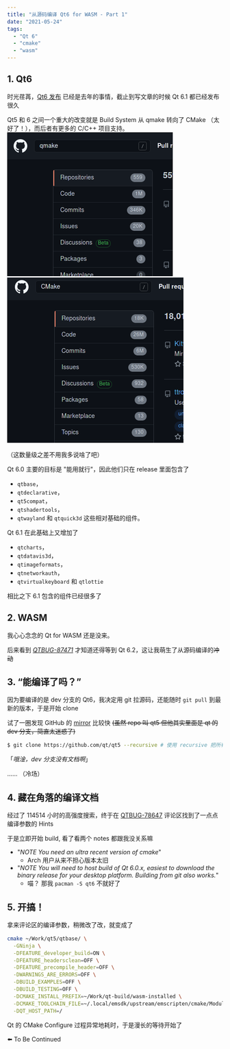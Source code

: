```yaml
---
title: "从源码编译 Qt6 for WASM - Part 1"
date: "2021-05-24"
tags:
  - "Qt 6"
  - "cmake"
  - "wasm"
---
```


## 1. Qt6

时光荏苒，[Qt6 发布](https://www.qt.io/blog/qt-6.0-released) 已经是去年的事情，截止到写文章的时候 Qt 6.1 都已经发布很久

Qt5 和 6 之间一个重大的改变就是 Build System 从 qmake 转向了 CMake （太好了！），而后者有更多的 C/C++ 项目支持。
![在 GitHub 搜索 qmake](search-qmake.png) ![在 GitHub 搜索 CMake](search-cmake.png)

（这数量级之差不用我多说啥了吧）

Qt 6.0 主要的目标是 "能用就行"，因此他们只在 release 里面包含了

- `qtbase`，
- `qtdeclarative`，
- `qt5compat`，
- `qtshadertools`，
- `qtwayland` 和 `qtquick3d` 这些相对基础的组件。

Qt 6.1 在此基础上又增加了

- `qtcharts`，
- `qtdatavis3d`，
- `qtimageformats`，
- `qtnetworkauth`，
- `qtvirtualkeyboard` 和 `qtlottie`

相比之下 6.1 包含的组件已经很多了

## 2. WASM

我心心念念的 Qt for WASM 还是没来。

后来看到 _[QTBUG-87471](https://bugreports.qt.io/browse/QTBUG-87471)_ 才知道还得等到 Qt 6.2，这让我萌生了从源码编译的~~冲动~~

## 3. “能编译了吗？”

因为要编译的是 dev 分支的 Qt6，我决定用 git 拉源码，还能随时 `git pull` 到最新的版本，于是开始 clone

试了一圈发现 GitHub 的 [mirror](https://github.com/qt/qt5) 比较快 ~~(虽然 repo 叫 qt5 但他其实里面是 qt 的 dev 分支，简直太迷惑了)~~

```bash
$ git clone https://github.com/qt/qt5 --recursive # 使用 recursive 把所有 submodules 都拉下来！
```

「_哦淦，dev 分支没有文档啊_」

…… （冷场）

## 4. 藏在角落的编译文档

经过了 114514 小时的高强度搜索，终于在 [QTBUG-78647](https://bugreports.qt.io/browse/QTBUG-78647#comment-539018) 评论区找到了一点点编译参数的 Hints

于是立即开始 build, 看了看两个 notes 都跟我没关系嘛

- "_NOTE You need an ultra recent version of cmake_"
  - Arch 用户从来不担心版本太旧
- "_NOTE You will need to host build of Qt 6.0.x, easiest to download the binary release for your desktop platform. Building from git also works._"
  - 喵？ 那我 `pacman -S qt6` 不就好了

## 5. 开搞！

拿来评论区的编译参数，稍微改了改，就变成了

```bash
cmake ~/Work/qt5/qtbase/ \
  -GNinja \
  -DFEATURE_developer_build=ON \
  -DFEATURE_headersclean=OFF \
  -DFEATURE_precompile_header=OFF \
  -DWARNINGS_ARE_ERRORS=OFF \
  -DBUILD_EXAMPLES=OFF \
  -DBUILD_TESTING=OFF \
  -DCMAKE_INSTALL_PREFIX=~/Work/qt-build/wasm-installed \
  -DCMAKE_TOOLCHAIN_FILE=~/.local/emsdk/upstream/emscripten/cmake/Modules/Platform/Emscripten.cmake \
  -DQT_HOST_PATH=/
```

Qt 的 CMake Configure 过程异常地耗时，于是漫长的等待开始了

⬅️ To Be Continued

